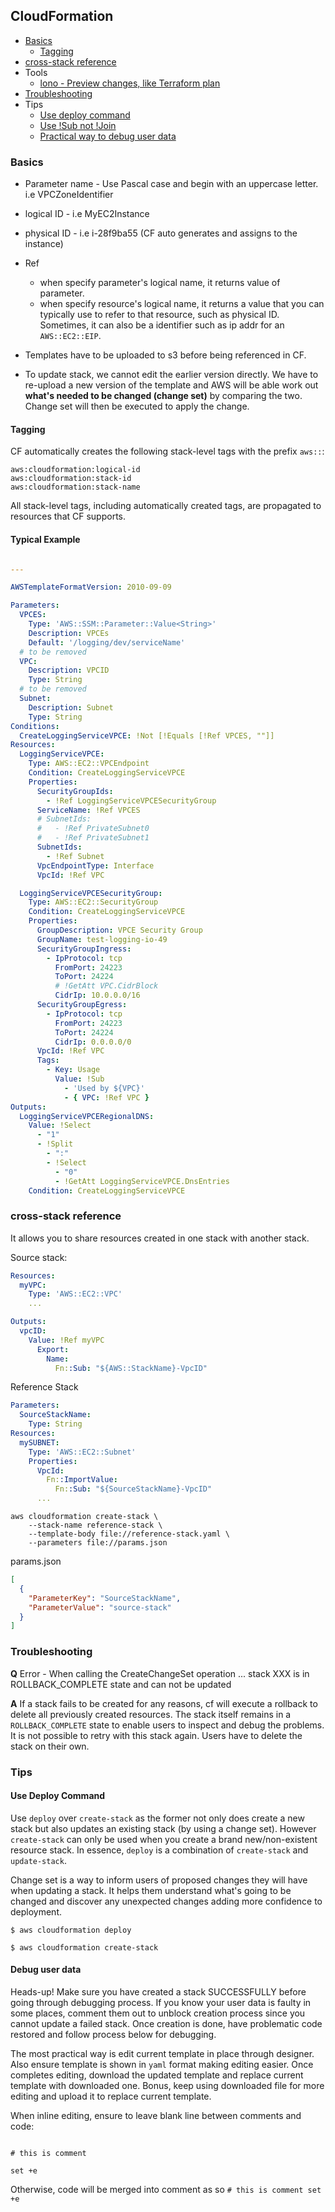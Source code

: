## CloudFormation

- [Basics](#basics)
  - [Tagging](#tagging)
- [cross-stack reference](#cross-stack-reference)
- Tools
  - [lono - Preview changes, like Terraform plan](https://lono.cloud/reference/lono-cfn-preview/)
- [Troubleshooting](#troubleshooting)
- Tips
  - [Use deploy command](#use-deploy-command)
  - [Use !Sub not !Join](https://theburningmonk.com/2019/05/cloudformation-protip-use-fnsub-instead-of-fnjoin/)
  - [Practical way to debug user data](#debug-user-data)

### Basics

- Parameter name - Use Pascal case and begin with an uppercase letter. i.e VPCZoneIdentifier
- logical ID - i.e MyEC2Instance
- physical ID - i.e i-28f9ba55 (CF auto generates and assigns to the instance)

- Ref
  - when specify parameter's logical name, it returns value of parameter.
  - when specify resource's logical name, it returns a value that you can typically use to refer to that resource, such as physical ID. Sometimes, it can also be a identifier such as ip addr for an `AWS::EC2::EIP`.

- Templates have to be uploaded to s3 before being referenced in CF.
- To update stack, we cannot edit the earlier version directly. We have to re-upload a new version of the template and AWS will be able work out **what's needed to be changed (change set)** by comparing the two. Change set will then be executed to apply the change.

#### Tagging

CF automatically creates the following stack-level tags with the prefix `aws::`:

```
aws:cloudformation:logical-id
aws:cloudformation:stack-id
aws:cloudformation:stack-name
```

All stack-level tags, including automatically created tags, are propagated to resources that CF supports.

#### Typical Example

```yml

---

AWSTemplateFormatVersion: 2010-09-09

Parameters:
  VPCES:
    Type: 'AWS::SSM::Parameter::Value<String>'
    Description: VPCEs
    Default: '/logging/dev/serviceName'
  # to be removed
  VPC:
    Description: VPCID
    Type: String
  # to be removed
  Subnet:
    Description: Subnet
    Type: String
Conditions:
  CreateLoggingServiceVPCE: !Not [!Equals [!Ref VPCES, ""]]
Resources:
  LoggingServiceVPCE:
    Type: AWS::EC2::VPCEndpoint
    Condition: CreateLoggingServiceVPCE
    Properties:
      SecurityGroupIds:
        - !Ref LoggingServiceVPCESecurityGroup
      ServiceName: !Ref VPCES
      # SubnetIds:
      #   - !Ref PrivateSubnet0
      #   - !Ref PrivateSubnet1
      SubnetIds:
        - !Ref Subnet
      VpcEndpointType: Interface
      VpcId: !Ref VPC

  LoggingServiceVPCESecurityGroup:
    Type: AWS::EC2::SecurityGroup
    Condition: CreateLoggingServiceVPCE
    Properties:
      GroupDescription: VPCE Security Group
      GroupName: test-logging-io-49
      SecurityGroupIngress:
        - IpProtocol: tcp
          FromPort: 24223
          ToPort: 24224
          # !GetAtt VPC.CidrBlock
          CidrIp: 10.0.0.0/16
      SecurityGroupEgress:
        - IpProtocol: tcp
          FromPort: 24223
          ToPort: 24224
          CidrIp: 0.0.0.0/0
      VpcId: !Ref VPC
      Tags:
        - Key: Usage
          Value: !Sub
            - 'Used by ${VPC}'
            - { VPC: !Ref VPC }
Outputs:
  LoggingServiceVPCERegionalDNS:
    Value: !Select
      - "1"
      - !Split
        - ":"
        - !Select
          - "0"
          - !GetAtt LoggingServiceVPCE.DnsEntries
    Condition: CreateLoggingServiceVPCE
```

### cross-stack reference
It allows you to share resources created in one stack with another stack.

Source stack:

```yaml
Resources:
  myVPC:
    Type: 'AWS::EC2::VPC'
    ...

Outputs:
  vpcID:
    Value: !Ref myVPC
      Export:
        Name:
          Fn::Sub: "${AWS::StackName}-VpcID"
```

Reference Stack

```yaml
Parameters:
  SourceStackName:
    Type: String
Resources:
  mySUBNET:
    Type: 'AWS::EC2::Subnet'
    Properties:
      VpcId:
        Fn::ImportValue:
          Fn::Sub: "${SourceStackName}-VpcID"
      ...
```

```shell
aws cloudformation create-stack \
    --stack-name reference-stack \
    --template-body file://reference-stack.yaml \
    --parameters file://params.json
```

params.json

```json
[
  {
    "ParameterKey": "SourceStackName",
    "ParameterValue": "source-stack"
  }
]
```

### Troubleshooting

**Q** Error - When calling the CreateChangeSet operation ... stack XXX is in ROLLBACK_COMPLETE state and can not be updated

**A** If a stack fails to be created for any reasons, cf will execute a rollback to delete all previously created resources. The stack itself remains in a `ROLLBACK_COMPLETE` state to enable users to inspect and debug the problems. It is not possible to retry with this stack again. Users have to delete the stack on their own.

### Tips

#### Use Deploy Command
Use `deploy` over `create-stack` as the former not only does create a new stack but also updates an existing stack (by using a change set). However `create-stack` can only be used when you create a brand new/non-existent resource stack. In essence, `deploy` is a combination of `create-stack` and `update-stack`.

Change set is a way to inform users of proposed changes they will have when updating a stack. It helps them understand what's going to be changed and discover any unexpected changes adding more confidence to deployment.

```shell
$ aws cloudformation deploy

$ aws cloudformation create-stack
```

#### Debug user data
Heads-up! Make sure you have created a stack SUCCESSFULLY before going through debugging process. If you know your user data is faulty in some places, comment them out to unblock creation process since you cannot update a failed stack. Once creation is done, have problematic code restored and follow process below for debugging.

The most practical way is edit current template in place through designer. Also ensure template is shown in `yaml` format making editing easier. Once completes editing, download the updated template and replace current template with downloaded one. Bonus, keep using downloaded file for more editing and upload it to replace current template.

When inline editing, ensure to leave blank line between comments and code:

```shell

# this is comment

set +e
```

Otherwise, code will be merged into comment as so `# this is comment set +e`
